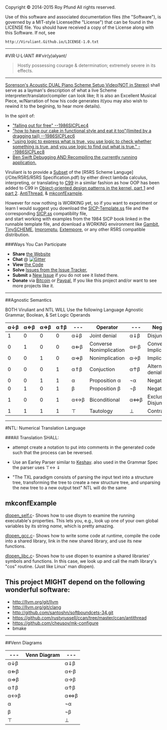 Copyright © 2014-2015 Roy Pfund             All rights reserved.

Use of this software and  associated  documentation  files  (the
"Software"), is governed by a MIT-style  License(the  "License")
that can be found in the LICENSE file. You should have  received
a copy of the License along with this Software. If not, see

    http://Viruliant.Github.io/LICENSE-1.0.txt
________________________________________________________________

#VIR·U·L·IANT
##ˈvir(y)əlyənt/
> Hostly possessing courage & determination; extremely severe in its effects.
___

[Sorenson's Acoustic DUAL Piano Scheme Setup Video(NOT in Stereo)](http://youtu.be/yY1FSsUV-8c?t=140s)
shall serve as a layman's description of what a live Scheme interpreter/translator/compiler can look like;
It is also an Excellent Musical Piece, w/Narration of how his code generates it(you may also wish to rewind it to the begining, to hear more details).

In the spirit of:

 * ["falling out for free" --1986SICPLec4](http://youtu.be/h6Z7vx9iUB8?t=1h17m33s)
 * ["how to have our cake in functional style and eat it too"(limited by a dragging tail) --1986SICPLec6](https://youtu.be/a2Qt9uxhNSM?t=46m7s)
 * ["using logic to express what is true, you use logic to check whether something is true, and you use logic to find out what is true." --1986SICPLec8](https://youtu.be/cyVXjnFL2Ps?t=18m)
 * [Ben Swift Debugging AND Recompiling the currently running application.](http://vimeo.com/99891379)

Viruliant is to provide a [Subset](/Cite/R5RS/R5RS-Language) of the [R5RS Scheme Languge](/Cite/R5RS/R5RS Specification.pdf) by either direct lambda calculus, interpreting, or translating to [C99](http://www.open-std.org/jtc1/sc22/wg14/www/docs/n1256.pdf) in a similar fashion as how OOP has been added to C99 in
[Object-oriented design patterns in the kernel, part 1](http://lwn.net/Articles/444910/) and [part 2](http://lwn.net/Articles/446317/).
[AntiThread](https://github.com/rustyrussell/ccan/tree/master/ccan/antithread), &
[mkconfExample](Cite/mkconfExample).

However for now nothing is WORKING yet, so if you want to experiment or learn I would suggest you download the [SICP-Template.ss](Cite/EducationalQuotes/SICP-Template.ss) file and the corresponding [SICP.ss](Cite/EducationalQuotes/SICP.ss) compatiblity file,  
and start working with examples from the 1984 SICP book linked in the runnable template file, and download a WORKING environment like [Gambit](http://gambitscheme.org/wiki/index.php/Main_Page), [TinySCHEME](https://github.com/Viruliant/TinySCHEME), [Impromptu](http://impromptu.moso.com.au/), [Extempore](http://extempore.moso.com.au/), or any other R5RS compatible distribution.

###Ways You Can Participate
* **Share** [the Website](https://Viruliant.GitHub.io)
* **Chat** @ [![Gitter](https://badges.gitter.im/Join%20Chat.svg)](https://gitter.im/Viruliant/Viruliant.GitHub.io?utm_source=badge&utm_medium=badge&utm_campaign=pr-badge)
* **View** [the Code](https://github.com/Viruliant/Viruliant.GitHub.io)
* **Solve** [Issues from the Issue Tracker](https://github.com/Viruliant/Viruliant.GitHub.io/issues),
* **Submit** a [New Issue](https://github.com/Viruliant/Viruliant.GitHub.io/issues/new) if you do not see it listed there.
* **Donate** via [Bitcoin]() or [Paypal](https://www.paypal.com/cgi-bin/webscr?cmd=_donations&business=adamantapparition%40gmail%2ecom&lc=US&no_note=0&cn=Add%20a%20note%20to%20the%20Donation%3a&no_shipping=1&currency_code=USD&bn=PP%2dDonationsBF%3abtn_donateCC_LG%2egif%3aNonHosted),
If you like this project and/or want to see more projects like it.

____________________
##Agnostic Semantics

BOTH Viruliant and NTL WILL Use the following Language Agnostic Grammar, Boolean, & Set Logic Operands

|α↓β|α⇐β|α⇒β|α⇑β|---|Operator |---|Negation |
|---|---|---|---|---|-----------------------|---|---------------------|
|1 |0 |0 |0 |α↓β|Joint denial |α⇓β|Disjunction |
|0 |1 |0 |0 |α⇐β|Converse Nonimplication|α←β|Converse Implication |
|0 |0 |1 |0 |α⇒β|Nonimplication |α→β|Implication |
|0 |0 |0 |1 |α⇑β|Conjuction |α↑β|Alternative denial |
|0 |0 |1 |1 |α |Proposition α |¬α |Negation α |
|0 |1 |0 |1 |β |Proposition β |¬β |Negation β |
|1 |0 |0 |1 |α↔β|Biconditional |α⇔β|Exclusive Disjunction|
|1 |1 |1 |1 |⊤ |Tautology |⊥ |Contradiction |

____________________________________
#NTL: Numerical Translation Language

###All Translation SHALL:
 * attempt create a notation to put into comments in the generated code
   such that the process can be reversed.

 * Use an Earley Parser similar to [Keshav](http://youtu.be/eeZ3URxd8Wc).
also used in the Grammar Spec the parser uses
 ⊤↔ 
 ⇓ 

 * "The TXL paradigm consists of parsing the input text into a structure tree,
   transforming the tree to create a new structure tree, and unparsing the new tree
   to a new output text" NTL will do the same


mkconfExample
-------------
[dlopen_self.c](Cite/mkconfExample/dlopen_self.c)-
Shows how to use dlsym to examine the running executable's properties. This lets
you, e.g., look up one of your own global variables by its string *name*, which
is pretty amazing.

[dlopen_gcc.c](Cite/mkconfExample/dlopen_gcc.c)-
Shows how to write some code at runtime, compile the code into a shared library,
link in the new shared library, and use its new functions.

[dlopen_libc.c](Cite/mkconfExample/dlopen_libc.c)-
Shows how to use dlopen to examine a shared libraries' symbols and functions. In
this case, we look up and call the math library's "cos" routine. (Just like
Linux' man dlopen).

This project MIGHT depend on the following wonderful software:
--------------------------------------------------------------
* http://llvm.org/git/llvm
* http://llvm.org/git/clang
* http://github.com/santoshn/softboundcets-34.git
* https://github.com/rustyrussell/ccan/tree/master/ccan/antithread
* https://github.com/cheusov/mk-configure
* bmake

_______________
##Venn Diagrams

|---|Venn Diagram|---|
|---|------------|---|
|α↓β|<object type="image/svg+xml" data="venn.svg?JointDenial=#666&ConverseNonimplication=#FFF&Nonimplication=#FFF&Conjuction=#FFF"></object>|α⇓β|
|α⇐β|<object type="image/svg+xml" data="venn.svg?JointDenial=#FFF&ConverseNonimplication=#666&Nonimplication=#FFF&Conjuction=#FFF"></object>|α←β|
|α⇒β|<object type="image/svg+xml" data="venn.svg?JointDenial=#FFF&ConverseNonimplication=#FFF&Nonimplication=#666&Conjuction=#FFF"></object>|α→β|
|α⇑β|<object type="image/svg+xml" data="venn.svg?JointDenial=#FFF&ConverseNonimplication=#FFF&Nonimplication=#FFF&Conjuction=#666"></object>|α↑β|
|α↔β|<object type="image/svg+xml" data="venn.svg?JointDenial=#666&ConverseNonimplication=#FFF&Nonimplication=#FFF&Conjuction=#666"></object>|α⇔β|
|α |<object type="image/svg+xml" data="venn.svg?JointDenial=#FFF&ConverseNonimplication=#FFF&Nonimplication=#666&Conjuction=#666"></object>|¬α |
|β |<object type="image/svg+xml" data="venn.svg?JointDenial=#FFF&ConverseNonimplication=#666&Nonimplication=#FFF&Conjuction=#666"></object>|¬β |
|⊤ |<object type="image/svg+xml" data="venn.svg?JointDenial=#666&ConverseNonimplication=#666&Nonimplication=#666&Conjuction=#666"></object>|⊥ |

